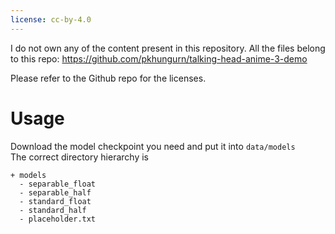```yaml
---
license: cc-by-4.0
---
```

I do not own any of the content present in this repository. All the files belong to this repo: https://github.com/pkhungurn/talking-head-anime-3-demo

Please refer to the Github repo for the licenses.

# Usage

Download the model checkpoint you need and put it into `data/models`  
The correct directory hierarchy is  
```
+ models
  - separable_float
  - separable_half
  - standard_float
  - standard_half
  - placeholder.txt
```